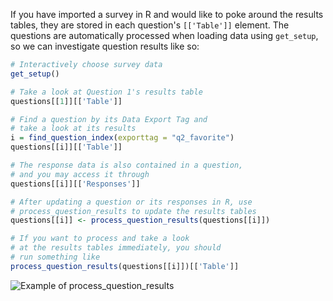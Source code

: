 If you have imported a survey in R and would like to poke around the results tables, they are stored in each question's `[['Table']]` element. The questions are automatically processed when loading data using `get_setup`, so we can investigate question results like so:

```R
# Interactively choose survey data
get_setup()

# Take a look at Question 1's results table
questions[[1]][['Table']]

# Find a question by its Data Export Tag and 
# take a look at its results
i = find_question_index(exporttag = "q2_favorite")
questions[[i]][['Table']]

# The response data is also contained in a question,
# and you may access it through 
questions[[i]][['Responses']]

# After updating a question or its responses in R, use 
# process_question_results to update the results tables
questions[[i]] <- process_question_results(questions[[i]])

# If you want to process and take a look 
# at the results tables immediately, you should 
# run something like 
process_question_results(questions[[i]])[['Table']]
```

![Example of process_question_results](http://i.imgur.com/NznhtDu.png)